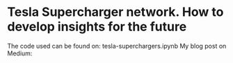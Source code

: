 # Tesla Supercharger network. How to develop insights for the future
The code used can be found on: tesla-superchargers.ipynb
My blog post on Medium: 
